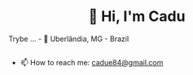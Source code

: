 <h1 align="center">👋 Hi, I'm Cadu</h1>

<p - 💞 I'm interested in designer, technology and gaming.
- 🌱 I’m currently learning Web Dev at <a href="https://www.betrybe.com/" target="_blank">Trybe<a/> ...
- 📍 Uberlândia, MG - Brazil
</p>

##

- 📫 How to reach me: <a href='mailto:cadue84@gmail.com'>cadue84@gmail.com</a>

<!---
ccadubr/ccadubr is a ✨ special ✨ repository because its `README.md` (this file) appears on your GitHub profile.
You can click the Preview link to take a look at your changes.
--->
